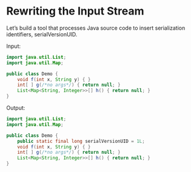 

# Rewriting the Input Stream

Let’s build a tool that processes Java source code to insert serialization identifiers, serialVersionUID.

Input:

```java
import java.util.List; 
import java.util.Map; 

public class Demo {
    void f(int x, String y) { }
    int[ ] g(/*no args*/) { return null; } 
    List<Map<String, Integer>>[] h() { return null; }
}
```


Output:

```java
import java.util.List; 
import java.util.Map; 

public class Demo {
	public static final long serialVersionUID = 1L;
    void f(int x, String y) { }
    int[ ] g(/*no args*/) { return null; } 
    List<Map<String, Integer>>[] h() { return null; }
}
```
